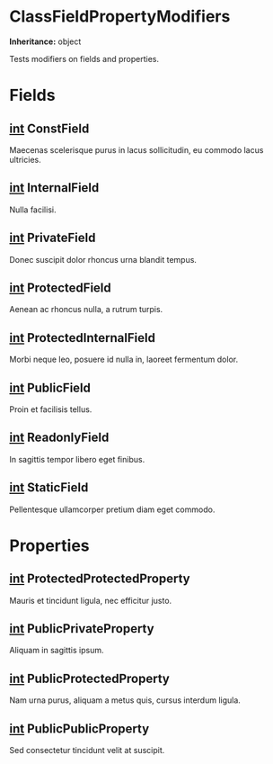 # ClassFieldPropertyModifiers

**Inheritance:** object  
  
Tests modifiers on fields and properties.  
  

# Fields

## [int](https://docs.microsoft.com/en-us/dotnet/api/system.int32) ConstField

Maecenas scelerisque purus in lacus sollicitudin, eu commodo lacus ultricies.  
  

## [int](https://docs.microsoft.com/en-us/dotnet/api/system.int32) InternalField

Nulla facilisi.  
  

## [int](https://docs.microsoft.com/en-us/dotnet/api/system.int32) PrivateField

Donec suscipit dolor rhoncus urna blandit tempus.  
  

## [int](https://docs.microsoft.com/en-us/dotnet/api/system.int32) ProtectedField

Aenean ac rhoncus nulla, a rutrum turpis.  
  

## [int](https://docs.microsoft.com/en-us/dotnet/api/system.int32) ProtectedInternalField

Morbi neque leo, posuere id nulla in, laoreet fermentum dolor.  
  

## [int](https://docs.microsoft.com/en-us/dotnet/api/system.int32) PublicField

Proin et facilisis tellus.  
  

## [int](https://docs.microsoft.com/en-us/dotnet/api/system.int32) ReadonlyField

In sagittis tempor libero eget finibus.  
  

## [int](https://docs.microsoft.com/en-us/dotnet/api/system.int32) StaticField

Pellentesque ullamcorper pretium diam eget commodo.  
  

# Properties

## [int](https://docs.microsoft.com/en-us/dotnet/api/system.int32) ProtectedProtectedProperty

Mauris et tincidunt ligula, nec efficitur justo.  
  

## [int](https://docs.microsoft.com/en-us/dotnet/api/system.int32) PublicPrivateProperty

Aliquam in sagittis ipsum.  
  

## [int](https://docs.microsoft.com/en-us/dotnet/api/system.int32) PublicProtectedProperty

Nam urna purus, aliquam a metus quis, cursus interdum ligula.  
  

## [int](https://docs.microsoft.com/en-us/dotnet/api/system.int32) PublicPublicProperty

Sed consectetur tincidunt velit at suscipit.  
  

